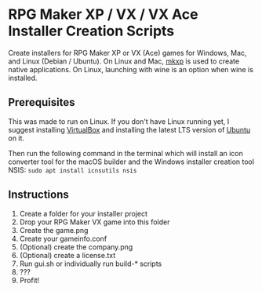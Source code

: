 # RPG Maker XP / VX / VX Ace Installer Creation Scripts
Create installers for RPG Maker XP or VX (Ace) games for Windows, Mac, and Linux (Debian / Ubuntu).
On Linux and Mac, [mkxp](https://github.com/Ancurio/mkxp) is used to create native applications. On Linux, launching with wine is an option when wine is installed.

## Prerequisites
This was made to run on Linux.
If you don't have Linux running yet, I suggest installing [VirtualBox](https://www.virtualbox.org) and installing the latest LTS version of [Ubuntu](https://www.ubuntu.com/download/desktop) on it.

Then run the following command in the terminal which will install an icon converter tool for the macOS builder and the Windows installer creation tool NSIS:
`sudo apt install icnsutils nsis`

## Instructions
  1. Create a folder for your installer project
  2. Drop your RPG Maker VX game into this folder
  3. Create the game.png
  4. Create your gameinfo.conf
  5. (Optional) create the company.png
  6. (Optional) create a license.txt
  7. Run gui.sh or individually run build-* scripts
  8. ???
  9. Profit!
